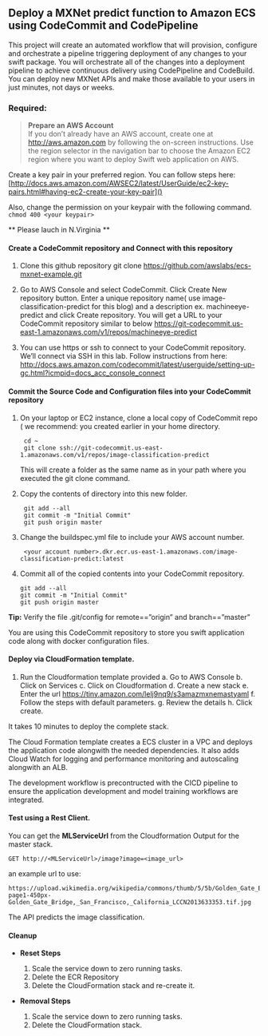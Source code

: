 ## Deploy a MXNet predict function to Amazon ECS using CodeCommit and CodePipeline

This project will create an automated workflow that will provision, configure and orchestrate a pipeline triggering deployment of any changes to your swift package. You will orchestrate all of the changes into a deployment pipeline to achieve continuous delivery using CodePipeline and CodeBuild. You can deploy new MXNet APIs and make those available to your users in just minutes, not days or weeks.


### Required:

> **Prepare an AWS Account**  
> If you don’t already have an AWS account, create one at http://aws.amazon.com by following the on-screen instructions.
> Use the region selector in the navigation bar to choose the Amazon EC2 region where you want to deploy Swift web application on AWS.

Create a key pair in your preferred region.
You can follow steps here: [http://docs.aws.amazon.com/AWSEC2/latest/UserGuide/ec2-key-pairs.html#having-ec2-create-your-key-pair]()

Also, change the permission on your keypair with the following command.
`chmod 400 <your keypair>`

** Please lauch in N.Virginia **

#### Create a CodeCommit repository and Connect with this repository

1.	Clone this github repository 
		git clone https://github.com/awslabs/ecs-mxnet-example.git

2.	Go to AWS Console and select CodeCommit. Click Create New repository button. Enter a unique repository name( use image-classification-predict for this blog) and a description ex. machineeye-predict and click Create repository. You will get a URL to your CodeCommit repository similar to below https://git-codecommit.us-east-1.amazonaws.com/v1/repos/machineeye-predict

3.	You can use https or ssh to connect to your CodeCommit repository. We’ll connect via SSH in this lab.  Follow instructions from here: http://docs.aws.amazon.com/codecommit/latest/userguide/setting-up-gc.html?icmpid=docs_acc_console_connect
 
#### Commit the Source Code and Configuration files into your CodeCommit repository
1. On your laptop or EC2 instance, clone a local copy of CodeCommit repo ( we recommend:  you created earlier in your home directory.

		cd ~
		git clone ssh://git-codecommit.us-east-1.amazonaws.com/v1/repos/image-classification-predict
	
	This will create a folder as the same name as in your path where you executed the git clone command.

1. Copy the contents of <image-classification-predict >directory into this new folder.

	    git add --all
	    git commit -m "Initial Commit"
	    git push origin master  
	    
1. Change the buildspec.yml file to include your AWS account number.

 		<your account number>.dkr.ecr.us-east-1.amazonaws.com/image-classification-predict:latest
   
2.	Commit all of the copied contents into your CodeCommit repository.

	    git add --all
	    git commit -m "Initial Commit"
	    git push origin master  
    
**Tip:** Verify the file .git/config for remote==”origin” and branch==”master”

You are using this CodeCommit repository to store you swift application code along with docker configuration files.

#### Deploy via CloudFormation template.

1.	Run the Cloudformation template provided
	a.	Go to AWS Console
	b.	Click on Services
	c.	Click on Cloudformation
	d.	Create a new stack
	e.	Enter the url <https://tiny.amazon.com/lelj9nq9/s3amazmxnemastyaml> 
	f.	Follow the steps with default parameters.
	g.	Review the details
	h.	Click create.
	
It takes 10 minutes to deploy the complete stack.

The Cloud Formation template creates a ECS cluster in a VPC and deploys the application code alongwith the needed dependencies. It also adds Cloud Watch for logging and performance monitoring and autoscaling alongwith an ALB.

The development workflow is precontructed with the CICD pipeline to ensure the application development and model training workflows are integrated.

#### Test using a Rest Client.

You can get the **MLServiceUrl** from the Cloudformation Output for the master stack.

	GET http://<MLServiceUrl>/image?image=<image_url>

an example url to use: 

	https://upload.wikimedia.org/wikipedia/commons/thumb/5/5b/Golden_Gate_Bridge,_San_Francisco,_California_LCCN2013633353.tif/lossy-page1-450px-Golden_Gate_Bridge,_San_Francisco,_California_LCCN2013633353.tif.jpg

The API predicts the image classification.

#### Cleanup

* **Reset Steps**
	1.	Scale the service down to zero running tasks.
	2.  Delete the ECR Repository
	3.	Delete the CloudFormation stack and re-create it.

* **Removal Steps**
	1.	Scale the service down to zero running tasks.
	2.	Delete the CloudFormation stack.
